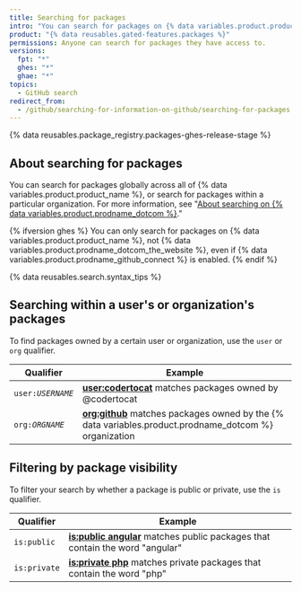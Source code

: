 ```yaml
---
title: Searching for packages
intro: "You can search for packages on {% data variables.product.product_name %} and narrow the results using search qualifiers."
product: "{% data reusables.gated-features.packages %}"
permissions: Anyone can search for packages they have access to.
versions:
  fpt: "*"
  ghes: "*"
  ghae: "*"
topics:
  - GitHub search
redirect_from:
  - /github/searching-for-information-on-github/searching-for-packages
---
```


{% data reusables.package_registry.packages-ghes-release-stage %}

## About searching for packages

You can search for packages globally across all of {% data variables.product.product_name %}, or search for packages within a particular organization. For more information, see "[About searching on {% data variables.product.prodname_dotcom %}](/articles/about-searching-on-github)."

{% ifversion ghes %}
You can only search for packages on {% data variables.product.product_name %}, not {% data variables.product.prodname_dotcom_the_website %}, even if {% data variables.product.prodname_github_connect %} is enabled.
{% endif %}

{% data reusables.search.syntax_tips %}

## Searching within a user's or organization's packages

To find packages owned by a certain user or organization, use the `user` or `org` qualifier.

| Qualifier                           | Example                                                                                                                                                                  |
| ----------------------------------- | ------------------------------------------------------------------------------------------------------------------------------------------------------------------------ |
| <code>user:<em>USERNAME</em></code> | [**user:codertocat**](https://github.com/search?q=user%3Acodertocat&type=RegistryPackages) matches packages owned by @codertocat                                         |
| <code>org:<em>ORGNAME</em></code>   | [**org:github**](https://github.com/search?q=org%3Agithub&type=RegistryPackages) matches packages owned by the {% data variables.product.prodname_dotcom %} organization |

## Filtering by package visibility

To filter your search by whether a package is public or private, use the `is` qualifier.

| Qualifier    | Example                                                                                                                                                |
| ------------ | ------------------------------------------------------------------------------------------------------------------------------------------------------ |
| `is:public`  | [**is:public angular**](https://github.com/search?q=is%3Apublic+angular&type=RegistryPackages) matches public packages that contain the word "angular" |
| `is:private` | [**is:private php**](https://github.com/search?q=is%3Aprivate+php&type=RegistryPackages) matches private packages that contain the word "php"          |
